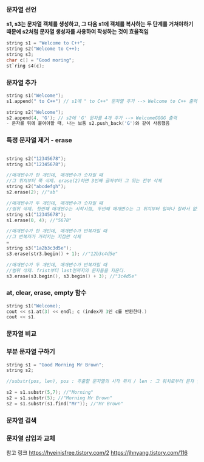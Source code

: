 ### 문자열 선언
**s1, s3는 문자열 객체를 생성하고, 그 다음 s1에 객체를 복사하는 두 단계를 거쳐야하기 때문에 s2처럼 문자열 생성자를 사용하여 작성하는 것이 효율적임**
```c
string s1 = "Welcome to C++";
string s2("Welcome to C++);
string s3;
char c[] = "Good moring";
st`ring s4(c);
```

### 문자열 추가
```c
string s1("Welcome");
s1.append(" to C++") // s1에 " to C++" 문자열 추가 --> Welcome to C++ 출력

string s2("Welcome");
s2.append(4, 'G'); // s2에 'G' 문자를 4개 추가 --> WelcomeGGGG 출력
- 문자를 뒤에 붙여야할 때, 나는 보통 s2.push_back('G')와 같이 사용했음
```

### 특정 문자열 제거 - erase
```c

string s2("12345678");
string s3("12345678");

//매개변수가 한 개인데, 매개변수가 숫자일 때
//그 위치부터 쭉 삭제. erase(2)하면 3번째 글자부터 그 뒤는 전부 삭제
string s2("abcdefgh");
s2.erase(2); //"ab"

//매개변수가 두 개인데, 매개변수가 숫자일 때 
//범위 삭제. 첫번째 매개변수는 시작시점, 두번째 매개변수는 그 위치부터 얼마나 잘라서 없앨건지의 크기
string s1("12345678");
s1.erase(0, 4); //"5678"

//매개변수가 한 개인데, 매개변수가 반복자일 때
//그 반복자가 가리키는 지점만 삭제
=
string s3("1a2b3c3d5e");
s3.erase(str3.begin() + 1); //"12b3c4d5e"

//매개변수가 두 개인데, 매개변수가 반복자일 때
//범위 삭제. frist부터 last전까지의 문자들을 지운다.
s3.erase(s3.begin(), s3.begin() + 3); //"3c4d5e"
```

### at, clear, erase, empty 함수
```c
string s1("Welcome);
cout << s1.at(3) << endl; c (index가 3인 c를 반환한다.)
cout << s1.
```

### 문자열 비교

### 부분 문자열 구하기
```c
string s1 = "Good Morning Mr Brown";
string s2;

//substr(pos, len), pos : 추출할 문자열의 시작 위치 / len : 그 위치로부터 문자 몇 개까지 추출할건지

s2 = s1.substr(5,7); //"Morning"
s2 = s1.substr(5); //"Morning Mr Brown"
s2 = s1.substr(s1.find("Mr")); //"Mr Brown"
```

### 문자열 검색

### 문자열 삽입과 교체

참고 링크
https://hyeinisfree.tistory.com/2
https://jhnyang.tistory.com/116
